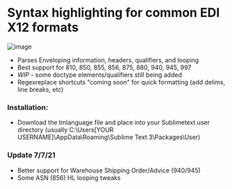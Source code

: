 # Syntax highlighting for common EDI X12 formats

![image](https://user-images.githubusercontent.com/52978897/124922934-f9f4fb80-dfc7-11eb-9b06-56cb26977553.png)

- Parses Enveloping information, headers, qualifiers, and looping
- Best support for 810, 850, 855, 856, 875, 880, 940, 945, 997
- *WIP* - some doctype elements/qualifiers still being added
- Regexreplace shortcuts "coming soon" for quick formatting (add delims, line breaks, etc)

### Installation:
- Download the tmlanguage file and place into your Sublimetext user directory (usually C:\Users\[YOUR USERNAME]\AppData\Roaming\Sublime Text 3\Packages\User)

### Update 7/7/21
- Better support for Warehouse Shipping Order/Advice (940/945)
- Some ASN (856) HL looping tweaks
